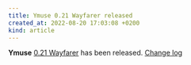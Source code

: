 ```yaml
---
title: Ymuse 0.21 Wayfarer released
created_at: 2022-08-20 17:03:08 +0200
kind: article
---
```


**Ymuse** [0.21 Wayfarer](https://yktoo.com/en/blog/post/2022/08/19-0.21-wayfarer/) has been released.
[Change log](https://github.com/yktoo/ymuse/releases/tag/v0.21)
